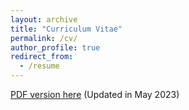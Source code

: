 ```yaml
---
layout: archive
title: "Curriculum Vitae"
permalink: /cv/
author_profile: true
redirect_from:
  - /resume
---
```


[PDF version here](https://lleisong.github.io/website/files/pdf/lsong_cv.pdf) (Updated in May 2023)
